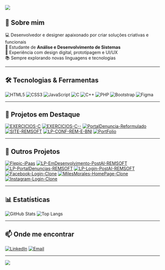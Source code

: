 <!-- Banner animado -->
<img src="https://capsule-render.vercel.app/api?type=waving&color=0:7F00FF,100:FF00FF&height=180&section=header&text=Henrique%20Radesca%20🚀&fontSize=40&fontColor=fff&animation=fadeIn" />

## 👋 Sobre mim
💻 Desenvolvedor e designer apaixonado por criar soluções criativas e funcionais  
🚀 Estudante de **Análise e Desenvolvimento de Sistemas**  
🎨 Experiência com design digital, prototipagem e UI/UX  
📚 Sempre explorando novas linguagens e tecnologias

---

## 🛠 Tecnologias & Ferramentas
![HTML5](https://img.shields.io/badge/HTML5-E34F26?style=for-the-badge&logo=html5&logoColor=white)
![CSS3](https://img.shields.io/badge/CSS3-1572B6?style=for-the-badge&logo=css3&logoColor=white)
![JavaScript](https://img.shields.io/badge/JavaScript-F7DF1E?style=for-the-badge&logo=javascript&logoColor=black)
![C](https://img.shields.io/badge/C-00599C?style=for-the-badge&logo=c&logoColor=white)
![C++](https://img.shields.io/badge/C++-00599C?style=for-the-badge&logo=cplusplus&logoColor=white)
![PHP](https://img.shields.io/badge/PHP-777BB4?style=for-the-badge&logo=php&logoColor=white)
![Bootstrap](https://img.shields.io/badge/Bootstrap-563D7C?style=for-the-badge&logo=bootstrap&logoColor=white)
![Figma](https://img.shields.io/badge/Figma-F24E1E?style=for-the-badge&logo=figma&logoColor=white)

---

## 📌 Projetos em Destaque
[![EXERCICIOS-C](https://github-readme-stats.vercel.app/api/pin/?username=Radesca&repo=EXERCICIOS-C&theme=tokyonight&v=2)](https://github.com/Radesca/EXERCICIOS-C)
[![EXERCICIOS-C--](https://github-readme-stats.vercel.app/api/pin/?username=Radesca&repo=EXERCICIOS-C--&theme=tokyonight&v=2)](https://github.com/Radesca/EXERCICIOS-C--)
[![PortalDenuncia-Reformulado](https://github-readme-stats.vercel.app/api/pin/?username=Radesca&repo=PortalDenuncia-Reformulado&theme=tokyonight&v=2)](https://github.com/Radesca/PortalDenuncia-Reformulado)
[![SITE-REMSOFT](https://github-readme-stats.vercel.app/api/pin/?username=Radesca&repo=SITE-REMSOFT&theme=tokyonight&v=2)](https://github.com/Radesca/SITE-REMSOFT)
[![LP-CONF-REM-E-BNI](https://github-readme-stats.vercel.app/api/pin/?username=Radesca&repo=LP-CONF-REM-E-BNI&theme=tokyonight&v=2)](https://github.com/Radesca/LP-CONF-REM-E-BNI)
[![PortFolio](https://github-readme-stats.vercel.app/api/pin/?username=Radesca&repo=PortFolio&theme=tokyonight&v=2)](https://github.com/Radesca/PortFolio)

---

## 📂 Outros Projetos
[![Flepic-iPaas](https://github-readme-stats.vercel.app/api/pin/?username=Radesca&repo=Flepic-iPaas&theme=tokyonight&v=2)](https://github.com/Radesca/Flepic-iPaas)
[![LP-EmDesenvolvimento-PostAI-REMSOFT](https://github-readme-stats.vercel.app/api/pin/?username=Radesca&repo=LP-EmDesenvolvimento-PostAI-REMSOFT&theme=tokyonight&v=2)](https://github.com/Radesca/LP-EmDesenvolvimento-PostAI-REMSOFT)
[![LP-PortalDenuncias-REMSOFT](https://github-readme-stats.vercel.app/api/pin/?username=Radesca&repo=LP-PortalDenuncias-REMSOFT&theme=tokyonight&v=2)](https://github.com/Radesca/LP-PortalDenuncias-REMSOFT)
[![LP-Login-PostAI-REMSOFT](https://github-readme-stats.vercel.app/api/pin/?username=Radesca&repo=LP-Login-PostAI-REMSOFT&theme=tokyonight&v=2)](https://github.com/Radesca/LP-Login-PostAI-REMSOFT)
[![Facebook-Login-Clone](https://github-readme-stats.vercel.app/api/pin/?username=Radesca&repo=Facebook-Login-Clone&theme=tokyonight&v=2)](https://github.com/Radesca/Facebook-Login-Clone)
[![MilesMorales-HomePage-Clone](https://github-readme-stats.vercel.app/api/pin/?username=Radesca&repo=MilesMorales-HomePage-Clone&theme=tokyonight&v=2)](https://github.com/Radesca/MilesMorales-HomePage-Clone)
[![Instagram-Login-Clone](https://github-readme-stats.vercel.app/api/pin/?username=Radesca&repo=Instagram-Login-Clone&theme=tokyonight&v=2)](https://github.com/Radesca/Instagram-Login-Clone)

---

## 📊 Estatísticas
![GitHub Stats](https://github-readme-stats.vercel.app/api?username=Radesca&show_icons=true&include_all_commits=true&count_private=true&theme=tokyonight&cache_seconds=1800&v=2)
![Top Langs](https://github-readme-stats.vercel.app/api/top-langs/?username=Radesca&layout=compact&langs_count=8&theme=tokyonight&cache_seconds=1800&v=2)

---

## 📫 Onde me encontrar
[![LinkedIn](https://img.shields.io/badge/LinkedIn-%230077B5.svg?style=for-the-badge&logo=linkedin&logoColor=white)](https://www.linkedin.com/in/henrique-radesca-517080274/)
[![Email](https://img.shields.io/badge/Email-%23D14836.svg?style=for-the-badge&logo=gmail&logoColor=white)](mailto:henriquedradesca@gmail.com)

---

<img src="https://capsule-render.vercel.app/api?type=waving&color=0:7F00FF,100:FF00FF&height=120&section=footer" />
